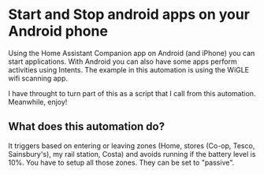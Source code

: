 # Start and Stop android apps on your Android phone

Using the Home Assistant Companion app on Android (and iPhone) you can start applications. With Android you can also have some apps perform activities using Intents. The example in this automation is using the WiGLE wifi scanning app.

I have throught to turn part of this as a script that I call from this automation. Meanwhile, enjoy!

## What does this automation do?

It triggers based on entering or leaving zones (Home, stores (Co-op, Tesco, Sainsbury's), my rail station, Costa) and avoids running if the battery level is 10%. You have to setup all those zones. They can be set to "passive".
